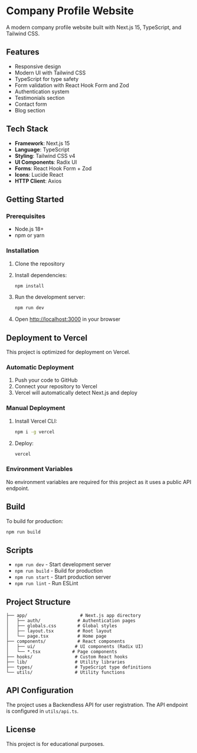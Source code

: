 # Company Profile Website

A modern company profile website built with Next.js 15, TypeScript, and Tailwind CSS.

## Features

- Responsive design
- Modern UI with Tailwind CSS
- TypeScript for type safety
- Form validation with React Hook Form and Zod
- Authentication system
- Testimonials section
- Contact form
- Blog section

## Tech Stack

- **Framework**: Next.js 15
- **Language**: TypeScript
- **Styling**: Tailwind CSS v4
- **UI Components**: Radix UI
- **Forms**: React Hook Form + Zod
- **Icons**: Lucide React
- **HTTP Client**: Axios

## Getting Started

### Prerequisites

- Node.js 18+ 
- npm or yarn

### Installation

1. Clone the repository
2. Install dependencies:
   ```bash
   npm install
   ```

3. Run the development server:
   ```bash
   npm run dev
   ```

4. Open [http://localhost:3000](http://localhost:3000) in your browser

## Deployment to Vercel

This project is optimized for deployment on Vercel.

### Automatic Deployment

1. Push your code to GitHub
2. Connect your repository to Vercel
3. Vercel will automatically detect Next.js and deploy

### Manual Deployment

1. Install Vercel CLI:
   ```bash
   npm i -g vercel
   ```

2. Deploy:
   ```bash
   vercel
   ```

### Environment Variables

No environment variables are required for this project as it uses a public API endpoint.

## Build

To build for production:

```bash
npm run build
```

## Scripts

- `npm run dev` - Start development server
- `npm run build` - Build for production
- `npm run start` - Start production server
- `npm run lint` - Run ESLint

## Project Structure

```
├── app/                    # Next.js app directory
│   ├── auth/              # Authentication pages
│   ├── globals.css        # Global styles
│   ├── layout.tsx         # Root layout
│   └── page.tsx           # Home page
├── components/            # React components
│   ├── ui/               # UI components (Radix UI)
│   └── *.tsx            # Page components
├── hooks/                # Custom React hooks
├── lib/                  # Utility libraries
├── types/                # TypeScript type definitions
└── utils/                # Utility functions
```

## API Configuration

The project uses a Backendless API for user registration. The API endpoint is configured in `utils/api.ts`.

## License

This project is for educational purposes.
